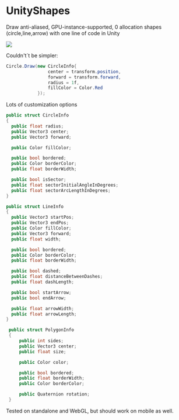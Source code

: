 # UnityShapes
Draw anti-aliased, GPU-instance-supported, 0 allocation shapes (circle,line,arrow) with one line of code in Unity

![](screenshot.png)



Couldn't´t be simpler:

```c#
Circle.Draw(new CircleInfo{
				center = transform.position,
				forward = transform.forward,
				radius = 1f,
				fillColor = Color.Red
			});
```



Lots of customization options



```c#
public struct CircleInfo
{
  public float radius;
  public Vector3 center;
  public Vector3 forward;

  public Color fillColor;

  public bool bordered;
  public Color borderColor;
  public float borderWidth;

  public bool isSector;
  public float sectorInitialAngleInDegrees;
  public float sectorArcLengthInDegrees;
}
```



```c#
public struct LineInfo
{
  public Vector3 startPos;
  public Vector3 endPos;
  public Color fillColor;
  public Vector3 forward;
  public float width;

  public bool bordered;
  public Color borderColor;
  public float borderWidth;

  public bool dashed;
  public float distanceBetweenDashes;
  public float dashLength;

  public bool startArrow;
  public bool endArrow;

  public float arrowWidth;
  public float arrowLength;
}
```



```c#
 public struct PolygonInfo
 {
     public int sides;
     public Vector3 center;
     public float size;

     public Color color;

     public bool bordered;
     public float borderWidth;
     public Color borderColor;

     public Quaternion rotation;
 }
```





Tested on standalone and WebGL, but should work on mobile as well.